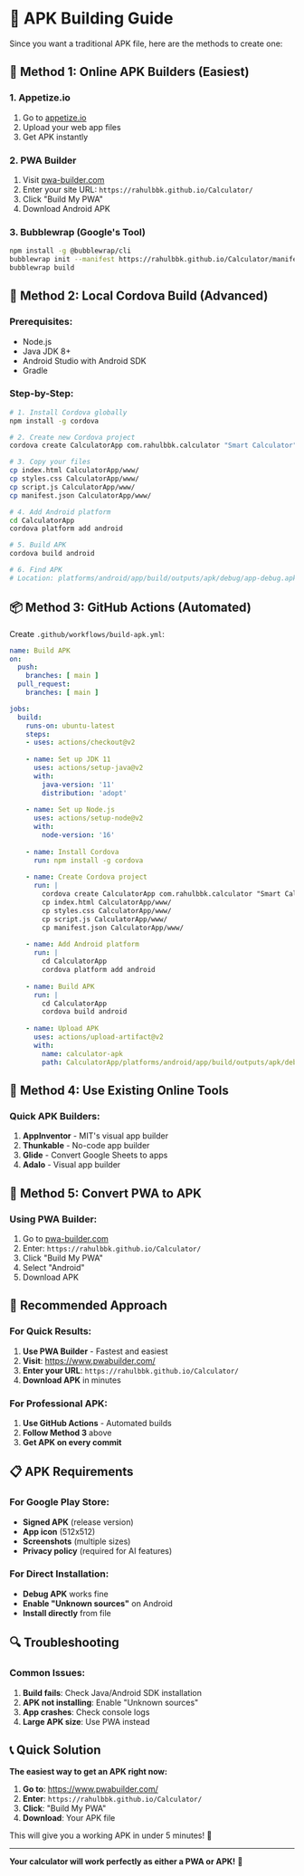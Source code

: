 # 📱 APK Building Guide

Since you want a traditional APK file, here are the methods to create one:

## 🚀 **Method 1: Online APK Builders (Easiest)**

### **1. Appetize.io**
1. Go to [appetize.io](https://appetize.io/)
2. Upload your web app files
3. Get APK instantly

### **2. PWA Builder**
1. Visit [pwa-builder.com](https://www.pwabuilder.com/)
2. Enter your site URL: `https://rahulbbk.github.io/Calculator/`
3. Click "Build My PWA"
4. Download Android APK

### **3. Bubblewrap (Google's Tool)**
```bash
npm install -g @bubblewrap/cli
bubblewrap init --manifest https://rahulbbk.github.io/Calculator/manifest.json
bubblewrap build
```

## 🔧 **Method 2: Local Cordova Build (Advanced)**

### **Prerequisites:**
- Node.js
- Java JDK 8+
- Android Studio with Android SDK
- Gradle

### **Step-by-Step:**
```bash
# 1. Install Cordova globally
npm install -g cordova

# 2. Create new Cordova project
cordova create CalculatorApp com.rahulbbk.calculator "Smart Calculator"

# 3. Copy your files
cp index.html CalculatorApp/www/
cp styles.css CalculatorApp/www/
cp script.js CalculatorApp/www/
cp manifest.json CalculatorApp/www/

# 4. Add Android platform
cd CalculatorApp
cordova platform add android

# 5. Build APK
cordova build android

# 6. Find APK
# Location: platforms/android/app/build/outputs/apk/debug/app-debug.apk
```

## 📦 **Method 3: GitHub Actions (Automated)**

Create `.github/workflows/build-apk.yml`:

```yaml
name: Build APK
on:
  push:
    branches: [ main ]
  pull_request:
    branches: [ main ]

jobs:
  build:
    runs-on: ubuntu-latest
    steps:
    - uses: actions/checkout@v2
    
    - name: Set up JDK 11
      uses: actions/setup-java@v2
      with:
        java-version: '11'
        distribution: 'adopt'
    
    - name: Set up Node.js
      uses: actions/setup-node@v2
      with:
        node-version: '16'
    
    - name: Install Cordova
      run: npm install -g cordova
    
    - name: Create Cordova project
      run: |
        cordova create CalculatorApp com.rahulbbk.calculator "Smart Calculator"
        cp index.html CalculatorApp/www/
        cp styles.css CalculatorApp/www/
        cp script.js CalculatorApp/www/
        cp manifest.json CalculatorApp/www/
    
    - name: Add Android platform
      run: |
        cd CalculatorApp
        cordova platform add android
    
    - name: Build APK
      run: |
        cd CalculatorApp
        cordova build android
    
    - name: Upload APK
      uses: actions/upload-artifact@v2
      with:
        name: calculator-apk
        path: CalculatorApp/platforms/android/app/build/outputs/apk/debug/app-debug.apk
```

## 🎯 **Method 4: Use Existing Online Tools**

### **Quick APK Builders:**
1. **AppInventor** - MIT's visual app builder
2. **Thunkable** - No-code app builder
3. **Glide** - Convert Google Sheets to apps
4. **Adalo** - Visual app builder

## 📱 **Method 5: Convert PWA to APK**

### **Using PWA Builder:**
1. Go to [pwa-builder.com](https://www.pwabuilder.com/)
2. Enter: `https://rahulbbk.github.io/Calculator/`
3. Click "Build My PWA"
4. Select "Android"
5. Download APK

## 🚀 **Recommended Approach**

### **For Quick Results:**
1. **Use PWA Builder** - Fastest and easiest
2. **Visit**: https://www.pwabuilder.com/
3. **Enter your URL**: `https://rahulbbk.github.io/Calculator/`
4. **Download APK** in minutes

### **For Professional APK:**
1. **Use GitHub Actions** - Automated builds
2. **Follow Method 3** above
3. **Get APK on every commit**

## 📋 **APK Requirements**

### **For Google Play Store:**
- **Signed APK** (release version)
- **App icon** (512x512)
- **Screenshots** (multiple sizes)
- **Privacy policy** (required for AI features)

### **For Direct Installation:**
- **Debug APK** works fine
- **Enable "Unknown sources"** on Android
- **Install directly** from file

## 🔍 **Troubleshooting**

### **Common Issues:**
1. **Build fails**: Check Java/Android SDK installation
2. **APK not installing**: Enable "Unknown sources"
3. **App crashes**: Check console logs
4. **Large APK size**: Use PWA instead

## 📞 **Quick Solution**

**The easiest way to get an APK right now:**

1. **Go to**: https://www.pwabuilder.com/
2. **Enter**: `https://rahulbbk.github.io/Calculator/`
3. **Click**: "Build My PWA"
4. **Download**: Your APK file

This will give you a working APK in under 5 minutes! 🎉

---

**Your calculator will work perfectly as either a PWA or APK!** 📱 